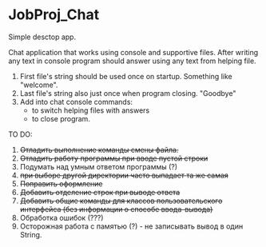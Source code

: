 # JobProj_Chat
Simple desctop app.

Chat application that works using console and supportive files. After writing any text in console program should answer using any text from helping file.

1. First file's string should be used once on startup. Something like "welcome".
2. Last file's string also just once when program closing. "Goodbye"
3. Add into chat console commands:
    - to switch helping files with answers
    - to close program.
    
TO DO:
1. <del>Отладить выполнение команды смены файла.</del>
2. <del>Отладить работу программы при вводе пустой строки</del>
3. Подумать над умным ответом программы (?)
4. <del>при выборе другой директории часто выпадает та же самая</del>
5. <del>Поправить оформление</del>
6. <del>Добавить отделение строк при выводе ответа</del>
7. <del>Добавить общие команды для классов пользовательского интерфейса (без информации о способе ввода-вывода)</del>
8. Обработка ошибок (???)
9. Осторожная работа с памятью (?) - не записывать вывод в один String.
